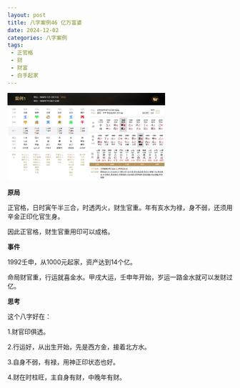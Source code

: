 ```yaml
---
layout: post
title: 八字案例46 亿万富婆
date: 2024-12-02
categories: 八字案例
tags: 
 - 正官格
 - 财
 - 财富
 - 白手起家
---
```


<img src="/images/bazi-example/bazi-example-46.PNG" width="70%">

**原局**

正官格，日时寅午半三合，时透丙火，财生官重。年有亥水为禄，身不弱，还须用辛金正印化官生身。

因此正官格，财生官重用印可以成格。

**事件**

1992壬申，从1000元起家，资产达到14个亿。

命局财官重，行运就喜金水。甲戌大运，壬申年开始，岁运一路金水就可以发财过亿。

**思考**

这个八字好在：

1.财官印俱透。

2.行运好，从出生开始，先是西方金，接着北方水。

3.自身不弱，有禄，用神正印状态也好。

4.财在时柱旺，主自身有财，中晚年有财。
